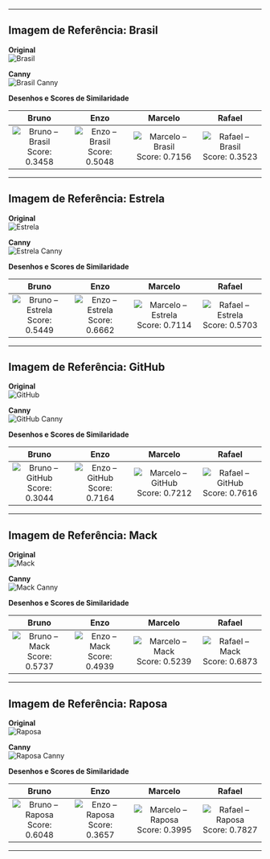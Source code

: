 <!-- Slide 1: Brasil -->
---
## Imagem de Referência: Brasil

**Original**  
![Brasil](fotos/brasil.png)

**Canny**  
![Brasil Canny](fotos_canny/canny_brasil.png)

**Desenhos e Scores de Similaridade**  

| Bruno | Enzo | Marcelo | Rafael |
|:-----:|:----:|:-------:|:------:|
| ![Bruno – Brasil](players/bruno/brasil.png)<br>Score: 0.3458 | ![Enzo – Brasil](players/enzo/brasil.png)<br>Score: 0.5048 | ![Marcelo – Brasil](players/marcelo/brasil.png)<br>Score: 0.7156 | ![Rafael – Brasil](players/rafael/brasil.png)<br>Score: 0.3523 |

<!-- Slide 2: Estrela -->
---
## Imagem de Referência: Estrela

**Original**  
![Estrela](fotos/estrela.png)

**Canny**  
![Estrela Canny](fotos_canny/canny_estrela.png)

**Desenhos e Scores de Similaridade**  

| Bruno | Enzo | Marcelo | Rafael |
|:-----:|:----:|:-------:|:------:|
| ![Bruno – Estrela](players/bruno/estrela.png)<br>Score: 0.5449 | ![Enzo – Estrela](players/enzo/estrela.png)<br>Score: 0.6662 | ![Marcelo – Estrela](players/marcelo/estrela.png)<br>Score: 0.7114 | ![Rafael – Estrela](players/rafael/estrela.png)<br>Score: 0.5703 |

<!-- Slide 3: GitHub -->
---
## Imagem de Referência: GitHub

**Original**  
![GitHub](fotos/github.png)

**Canny**  
![GitHub Canny](fotos_canny/canny_github.png)

**Desenhos e Scores de Similaridade**  

| Bruno | Enzo | Marcelo | Rafael |
|:-----:|:----:|:-------:|:------:|
| ![Bruno – GitHub](players/bruno/github.png)<br>Score: 0.3044 | ![Enzo – GitHub](players/enzo/github.png)<br>Score: 0.7164 | ![Marcelo – GitHub](players/marcelo/github.png)<br>Score: 0.7212 | ![Rafael – GitHub](players/rafael/github.png)<br>Score: 0.7616 |

<!-- Slide 4: Mack -->
---
## Imagem de Referência: Mack

**Original**  
![Mack](fotos/mack.jpg)

**Canny**  
![Mack Canny](fotos_canny/canny_mack.jpg)

**Desenhos e Scores de Similaridade**  

| Bruno | Enzo | Marcelo | Rafael |
|:-----:|:----:|:-------:|:------:|
| ![Bruno – Mack](players/bruno/mack.png)<br>Score: 0.5737 | ![Enzo – Mack](players/enzo/mack.png)<br>Score: 0.4939 | ![Marcelo – Mack](players/marcelo/mack.png)<br>Score: 0.5239 | ![Rafael – Mack](players/rafael/mack.png)<br>Score: 0.6873 |

<!-- Slide 5: Raposa -->
---
## Imagem de Referência: Raposa

**Original**  
![Raposa](fotos/raposa.jpg)

**Canny**  
![Raposa Canny](fotos_canny/canny_raposa.jpg)

**Desenhos e Scores de Similaridade**  

| Bruno | Enzo | Marcelo | Rafael |
|:-----:|:----:|:-------:|:------:|
| ![Bruno – Raposa](players/bruno/raposa.png)<br>Score: 0.6048 | ![Enzo – Raposa](players/enzo/raposa.png)<br>Score: 0.3657 | ![Marcelo – Raposa](players/marcelo/raposa.png)<br>Score: 0.3995 | ![Rafael – Raposa](players/rafael/raposa.png)<br>Score: 0.7827 |
---